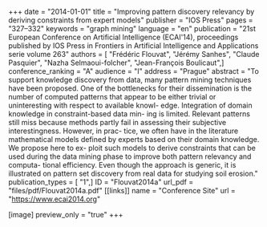 +++
date = "2014-01-01"
title = "Improving pattern discovery relevancy by deriving constraints from expert models"
publisher = "IOS Press"
pages = "327–332"
keywords = "graph mining"
language = "en"
publication = "21st European Conference on Artificial Intelligence (ECAI'14), proceedings published by IOS Press in Frontiers in Artificial Intelligence and Applications serie volume 263"
authors = [ "Frédéric Flouvat", "Jérémy Sanhes", "Claude Pasquier", "Nazha Selmaoui-folcher", "Jean-François Boulicaut",]
conference_ranking = "A"
audience = "I"
address = "Prague"
abstract = "To support knowledge discovery from data, many pattern mining techniques have been proposed. One of the bottlenecks for their dissemination is the number of computed patterns that appear to be either trivial or uninteresting with respect to available knowl- edge. Integration of domain knowledge in constraint-based data min- ing is limited. Relevant patterns still miss because methods partly fail in assessing their subjective interestingness. However, in prac- tice, we often have in the literature mathematical models defined by experts based on their domain knowledge. We propose here to ex- ploit such models to derive constraints that can be used during the data mining phase to improve both pattern relevancy and computa- tional efficiency. Even though the approach is generic, it is illustrated on pattern set discovery from real data for studying soil erosion."
publication_types = [ "1",]
ID = "Flouvat2014a"
url_pdf = "files/pdf/Flouvat2014a.pdf"
[[links]]
name = "Conference Site"
url = "https://www.ecai2014.org"

[image]
preview_only = "true"
+++
